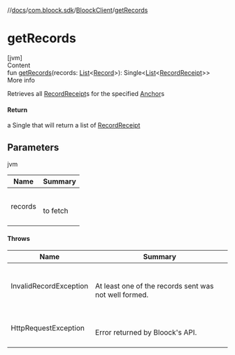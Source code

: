 //[docs](../../index.md)/[com.bloock.sdk](../index.md)/[BloockClient](index.md)/[getRecords](get-records.md)



# getRecords  
[jvm]  
Content  
fun [getRecords](get-records.md)(records: [List](https://kotlinlang.org/api/latest/jvm/stdlib/kotlin.collections/-list/index.html)<[Record](../../com.bloock.sdk.record.entity/-record/index.md)>): Single<[List](https://kotlinlang.org/api/latest/jvm/stdlib/kotlin.collections/-list/index.html)<[RecordReceipt](../../com.bloock.sdk.record.entity/-record-receipt/index.md)>>  
More info  


Retrieves all [RecordReceipt](../../com.bloock.sdk.record.entity/-record-receipt/index.md)s for the specified [Anchor](../../com.bloock.sdk.anchor.entity/-anchor/index.md)s



#### Return  


a Single that will return a list of [RecordReceipt](../../com.bloock.sdk.record.entity/-record-receipt/index.md)



## Parameters  
  
jvm  
  
|  Name|  Summary| 
|---|---|
| <a name="com.bloock.sdk/BloockClient/getRecords/#kotlin.collections.List[com.bloock.sdk.record.entity.Record]/PointingToDeclaration/"></a>records| <a name="com.bloock.sdk/BloockClient/getRecords/#kotlin.collections.List[com.bloock.sdk.record.entity.Record]/PointingToDeclaration/"></a><br><br>to fetch<br><br>
  


#### Throws  
  
|  Name|  Summary| 
|---|---|
| <a name="com.bloock.sdk/BloockClient/getRecords/#kotlin.collections.List[com.bloock.sdk.record.entity.Record]/PointingToDeclaration/"></a>InvalidRecordException| <a name="com.bloock.sdk/BloockClient/getRecords/#kotlin.collections.List[com.bloock.sdk.record.entity.Record]/PointingToDeclaration/"></a><br><br>At least one of the records sent was not well formed.<br><br>
| <a name="com.bloock.sdk/BloockClient/getRecords/#kotlin.collections.List[com.bloock.sdk.record.entity.Record]/PointingToDeclaration/"></a>HttpRequestException| <a name="com.bloock.sdk/BloockClient/getRecords/#kotlin.collections.List[com.bloock.sdk.record.entity.Record]/PointingToDeclaration/"></a><br><br>Error returned by Bloock's API.<br><br>
  



